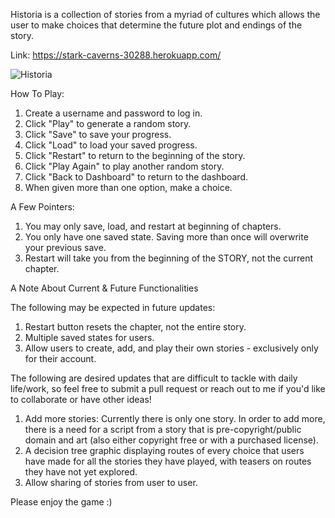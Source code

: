 Historia is a collection of stories from a myriad of cultures which allows the user to make choices that determine the future plot and endings of the story.

Link: https://stark-caverns-30288.herokuapp.com/

![Historia](https://i.postimg.cc/R0rHhBJY/historia-tiny.png)

How To Play:

1. Create a username and password to log in.
2. Click "Play" to generate a random story.
3. Click "Save" to save your progress.
4. Click "Load" to load your saved progress.
5. Click "Restart" to return to the beginning of the story.
6. Click "Play Again" to play another random story.
7. Click "Back to Dashboard" to return to the dashboard.
8. When given more than one option, make a choice.

A Few Pointers:
1. You may only save, load, and restart at beginning of chapters.
2. You only have one saved state. Saving more than once will overwrite your previous save.
3. Restart will take you from the beginning of the STORY, not the current chapter.

A Note About Current & Future Functionalities

The following may be expected in future updates:

1. Restart button resets the chapter, not the entire story.
2. Multiple saved states for users.
3. Allow users to create, add, and play their own stories - exclusively only for their account.

The following are desired updates that are difficult to tackle with daily life/work, so feel free to submit a pull request or reach out to me if you'd like to collaborate or have other ideas!

1. Add more stories: Currently there is only one story. In order to add more, there is a need for a script from a story that is pre-copyright/public domain and art (also either copyright free or with a purchased license).
2. A decision tree graphic displaying routes of every choice that users have made for all the stories they have played, with teasers on routes they have not yet explored.
3. Allow sharing of stories from user to user.

Please enjoy the game :)
